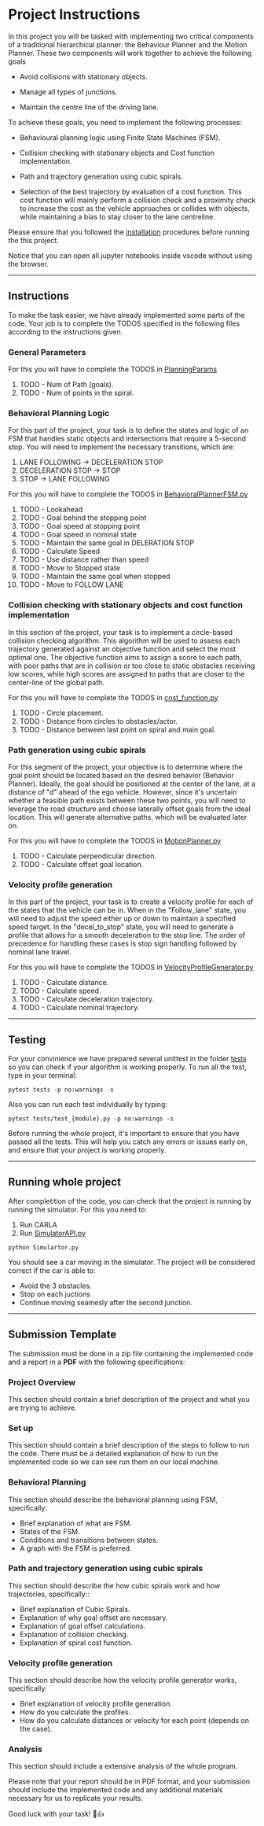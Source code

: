 # Project Instructions

In this project you will be tasked with implementing two critical components of a traditional hierarchical planner: the Behaviour Planner and the Motion Planner. These two components will work together to achieve the following goals

- Avoid collisions with stationary objects.

- Manage all types of junctions.

- Maintain the centre line of the driving lane.

To achieve these goals, you need to implement the following processes:

- Behavioural planning logic using Finite State Machines (FSM).

- Collision checking with stationary objects and Cost function implementation.

- Path and trajectory generation using cubic spirals.

- Selection of the best trajectory by evaluation of a cost function. This cost function will mainly perform a collision check and a proximity check to increase the cost as the vehicle approaches or collides with objects, while maintaining a bias to stay closer to the lane centreline.

Please ensure that you followed the [installation](../Installation/) procedures before running the this project.

Notice that you can open all jupyter notebooks inside vscode without using the browser.

---
## Instructions

To make the task easier, we have already implemented some parts of the code. Your job is to complete the TODOS specified in the following files according to the instructions given.

### General Parameters

For this you will have to complete the TODOS in [PlanningParams](./planners/PlanningParams.py)

1. TODO - Num of Path (goals).
2. TODO - Num of points in the spiral.

### Behavioral Planning Logic

For this part of the project, your task is to define the states and logic of an FSM that handles static objects and intersections that require a 5-second stop. You will need to implement the necessary transitions, which are:

1. LANE FOLLOWING -> DECELERATION STOP
2. DECELERATION STOP -> STOP
3. STOP -> LANE FOLLOWING

For this you will have to complete the TODOS in [BehavioralPlannerFSM.py](./planners/BehavioralPlannerFSM.py)

1. TODO - Lookahead
2. TODO - Goal behind the stopping point
3. TODO - Goal speed at stopping point
4. TODO - Goal speed in nominal state
5. TODO - Maintain the same goal in DELERATION STOP
6. TODO - Calculate Speed
7. TODO - Use distance rather than speed
8. TODO - Move to Stopped state
9. TODO - Maintain the same goal when stopped
10. TODO - Move to FOLLOW LANE

### Collision checking with stationary objects and cost function implementation

In this section of the project, your task is to implement a circle-based collision checking algorithm. This algorithm will be used to assess each trajectory generated against an objective function and select the most optimal one. The objective function aims to assign a score to each path, with poor paths that are in collision or too close to static obstacles receiving low scores, while high scores are assigned to paths that are closer to the center-line of the global path.

For this you will have to complete the TODOS in [cost_function.py](./planners/cost_functions.py)

1. TODO - Circle placement.
2. TODO - Distance from circles to obstacles/actor.
3. TODO - Distance between last point on spiral and main goal.

### Path generation using cubic spirals

For this segment of the project, your objective is to determine where the goal point should be located based on the desired behavior (Behavior Planner). Ideally, the goal should be positioned at the center of the lane, at a distance of "d" ahead of the ego vehicle. However, since it's uncertain whether a feasible path exists between these two points, you will need to leverage the road structure and choose laterally offset goals from the ideal location. This will generate alternative paths, which will be evaluated later on.

For this you will have to complete the TODOS in [MotionPlanner.py](./planners/MotionPlanner.py)

1. TODO - Calculate perpendicular direction.
2. TODO - Calculate offset goal location.

### Velocity profile generation

In this part of the project, your task is to create a velocity profile for each of the states that the vehicle can be in. When in the "Follow_lane" state, you will need to adjust the speed either up or down to maintain a specified speed target. In the "decel_to_stop" state, you will need to generate a profile that allows for a smooth deceleration to the stop line. The order of precedence for handling these cases is stop sign handling followed by nominal lane travel.

For this you will have to complete the TODOS in [VelocityProfileGenerator.py](./planners/VelocityProfileGenerator.py)

1. TODO - Calculate distance.
2. TODO - Calculate speed.
3. TODO - Calculate deceleration trajectory. 
4. TODO - Calculate nominal trajectory.

---
## Testing

For your convinience we have prepared several unittest in the folder [tests](./tests/) so you can check if your algorithm is working properly. To run all the test, type in your terminal:

<code>pytest tests -p no:warnings -s</code>

Also you can run each test individually by typing:

<code>pytest tests/test_{module}.py -p no:warnings -s</code>

Before running the whole project, it's important to ensure that you have passed all the tests. This will help you catch any errors or issues early on, and ensure that your project is working properly.

---
## Running whole project

After completition of the code, you can check that the project is running by running the simulator. For this you need to:

1. Run CARLA 
2. Run [SimulatorAPI.py](./SimulatorAPI.py)

<code>python Simulartor.py</code>

You should see a car moving in the simulator. The project will be considered correct if the car is able to:

- Avoid the 3 obstacles.
- Stop on each juctions
- Continue moving seamesly after the second junction.

---
## Submission Template


The submission must be done in a zip file containing the implemented code and a report in a **PDF** with the following specifications:

### Project Overview

This section should contain a brief description of the project and what you are trying to achieve.

### Set up

This section should contain a brief description of the steps to follow to run the code. There must be a detailed explanation of how to run the implemented code so we can see run them on our local machine.

### Behavioral Planning

This section should describe the behavioral planning using FSM, specifically:

- Brief explanation of what are FSM. 
- States of the FSM.
- Conditions and transitions between states.
- A graph with the FSM is preferred.

### Path and trajectory generation using cubic spirals

This section should describe the how cubic spirals work and how trajectories, specifically::

- Brief explanation of Cubic Spirals. 
- Explanation of why goal offset are necessary.
- Explanation of goal offset calculations.
- Explanation of collision checking.
- Explanation of spiral cost function.

### Velocity profile generation

This section should describe how the velocity profile generator works, specifically:

- Brief explanation of velocity profile generation.
- How do you calculate the profiles. 
- How do you calculate distances or velocity for each point (depends on the case).

### Analysis

This section should include a extensive analysis of the whole program.

Please note that your report should be in PDF format, and your submission should include the implemented code and any additional materials necessary for us to replicate your results.

Good luck with your task! 🚀👍

